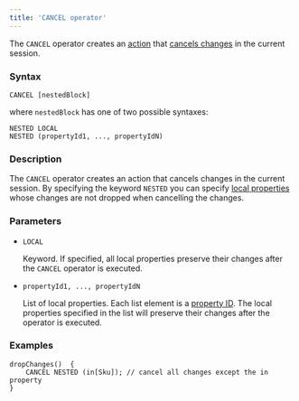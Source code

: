```yaml
---
title: 'CANCEL operator'
---
```


The `CANCEL` operator creates an [action](Actions.md) that [cancels changes](Cancel_changes_CANCEL.md) in the current session.

### Syntax

    CANCEL [nestedBlock]

where `nestedBlock` has one of two possible syntaxes:

    NESTED LOCAL
    NESTED (propertyId1, ..., propertyIdN)

### Description

The `CANCEL` operator creates an action that cancels changes in the current session. By specifying the keyword `NESTED` you can specify [local properties](Data_properties_DATA.md#local) whose changes are not dropped when cancelling the changes. 

### Parameters

- `LOCAL`

    Keyword. If specified, all local properties preserve their changes after the `CANCEL` operator is executed. 

- `propertyId1, ..., propertyIdN`

    List of local properties. Each list element is a [property ID](IDs.md#propertyid-broken). The local properties specified in the list will preserve their changes after the operator is executed.

### Examples

```lsf
dropChanges()  {
    CANCEL NESTED (in[Sku]); // cancel all changes except the in property
}
```
